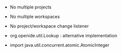 * No multiple projects
* No multiple workspaces
* No project/workspace change listener
* org.openide.util.Lookup : alternative implementation

* import java.util.concurrent.atomic.AtomicInteger
